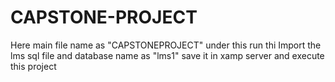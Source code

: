 # CAPSTONE-PROJECT

Here main file name as "CAPSTONEPROJECT" under this run thi
Import the  lms sql file and database name as "lms1"
save it in xamp server
and execute this project
